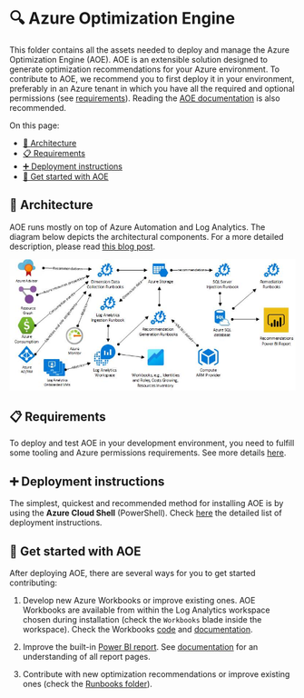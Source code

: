 # 🔍 Azure Optimization Engine

This folder contains all the assets needed to deploy and manage the Azure Optimization Engine (AOE). AOE is an extensible solution designed to generate optimization recommendations for your Azure environment. To contribute to AOE, we recommend you to first deploy it in your environment, preferably in an Azure tenant in which you have all the required and optional permissions (see [requirements](#-requirements)). Reading the [AOE documentation](https://aka.ms/AzureOptimizationEngine) is also recommended.

On this page:

- [🏯 Architecture](#-architecture)
- [📋 Requirements](#-requirements)
- [➕ Deployment instructions](#-deployment-instructions)
- [🛫 Get started with AOE](#-get-started-with-aoe)

## 🏯 Architecture

AOE runs mostly on top of Azure Automation and Log Analytics. The diagram below depicts the architectural components. For a more detailed description, please
read [this blog post](https://aka.ms/AzureOptimizationEngine/rightsizeblogpt1).

![Azure Optimization Engine architecture](../../docs/assets/images/aoe/architecture.jpg "Azure Optimization Engine architecture")

## 📋 Requirements

To deploy and test AOE in your development environment, you need to fulfill some tooling and Azure permissions requirements. See more details [here](https://aka.ms/AzureOptimizationEngine/requirements).

## ➕ Deployment instructions

The simplest, quickest and recommended method for installing AOE is by using the **Azure Cloud Shell** (PowerShell). Check [here](https://aka.ms/AzureOptimizationEngine/deployment) the detailed list of deployment instructions.

## 🛫 Get started with AOE

After deploying AOE, there are several ways for you to get started contributing:

1. Develop new Azure Workbooks or improve existing ones. AOE Workbooks are available from within the Log Analytics workspace chosen during installation (check the `Workbooks` blade inside the workspace). Check the Workbooks [code](./views/workbooks/) and [documentation](https://aka.ms/AzureOptimizationEngine/reports). 

1. Improve the built-in [Power BI report](./views/). See [documentation](https://aka.ms/AzureOptimizationEngine/reports) for an understanding of all report pages.

1. Contribute with new optimization recommendations or improve existing ones (check the [Runbooks folder](./runbooks/)).

